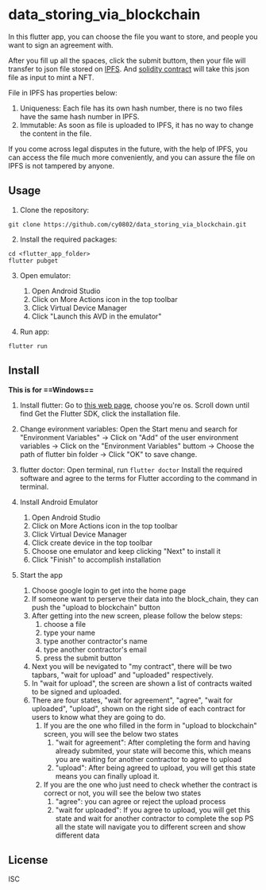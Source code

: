 # data_storing_via_blockchain
In this flutter app, you can choose the file you want to store, and people you want to sign an agreement with. 

After you fill up all the spaces, click the submit buttom, then your file will transfer to json file stored on [IPFS](https://ipfs.tech/). And [solidity contract](./blockChain/fileStore.sol) will take this json file as input to mint a NFT. 

File in IPFS has properties below:
1. Uniqueness: Each file has its own hash number, there is no two files have the same hash number in IPFS.
2. Immutable: As soon as file is uploaded to IPFS, it has no way to change the content in the file.


If you come across legal disputes in the future, with the help of IPFS, you can access the file much more conveniently, and you can assure the file on IPFS is not tampered by anyone.

## Usage

1. Clone the repository:
```
git clone https://github.com/cy0802/data_storing_via_blockchain.git
```

2. Install the required packages:
```
cd <flutter_app_folder>
flutter pubget
```

3. Open emulator:
    1. Open Android Studio 
    2. Click on More Actions icon in the top toolbar 
    3. Click Virtual Device Manager 
    4. Click "Launch this AVD in the emulator"

4. Run app:
```
flutter run
```

## Install
**This is for ==Windows==**

1. Install flutter: 
Go to [this web page](https://docs.flutter.dev/get-started/install), choose you're os. Scroll down until find Get the Flutter SDK, click the installation file.

2. Change evironment variables:
Open the Start menu and search for "Environment Variables" -> Click on "Add" of the user environment variables -> Click on the "Environment Variables" buttom -> Choose the path of flutter bin folder -> Click "OK" to save change.

3. flutter doctor: 
Open terminal, run `flutter doctor` Install the required software and agree to the terms for Flutter according to the command in terminal. 

4. Install Android Emulator
    1. Open Android Studio
    2. Click on More Actions icon in the top toolbar 
    3. Click Virtual Device Manager 
    4. Click create device in the top toolbar 
    5. Choose one emulator and keep clicking "Next" to install it 
    6. Click "Finish" to accomplish installation
    
5. Start the app
    1. Choose google login to get into the home page
    2. If someone want to perserve their data into the block_chain, they can push the "upload to blockchain" button
    3. After getting into the new screen, please follow the below steps:
        1. choose a file
        2. type your name 
        3. type another contractor's name
        4. type another contractor's email
        5. press the submit button
    4. Next you will be nevigated to "my contract", there will be two tapbars, "wait for upload" and "uploaded" respectively.
    5. In "wait for upload", the screen are shown a list of contracts waited to be signed and uploaded.
    6. There are four states, "wait for agreement", "agree", "wait for uploaded", "upload", shown on the right side of each contract for users to know what they are going to do.
        1. If you are the one who filled in the form in "upload to blockchain" screen, you will see the below two states
            1. "wait for agreement": After completing the form and having already submited, your state will become this, which means you are waiting for another contractor to agree to upload
            2. "upload": After being agreed to upload, you will get this state means you can finally upload it.
        2. If you are the one who just need to check whether the contract is correct or not, you will see the below two states
            1. "agree": you can agree or reject the upload process
            2. "wait for uploaded": If you agree to upload, you will get this state and wait for another contractor to complete the sop
        PS all the state will navigate you to different screen and show different data
    

## License

ISC
